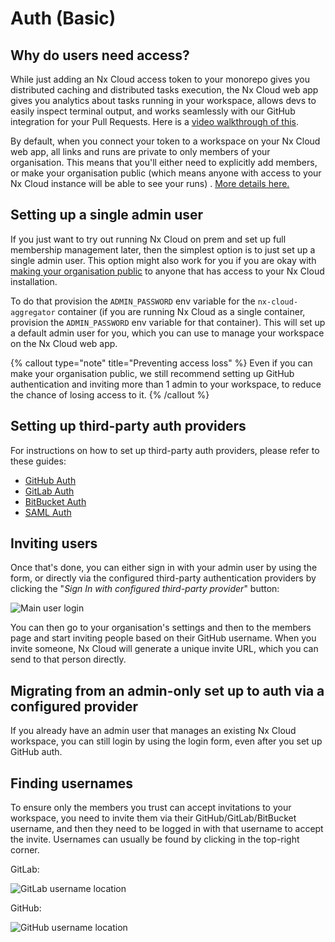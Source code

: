 # Auth (Basic)

## Why do users need access?

While just adding an Nx Cloud access token to your monorepo gives you distributed caching and distributed tasks
execution, the Nx Cloud web app gives you analytics about tasks running in your workspace, allows devs to easily inspect
terminal output, and works seamlessly with our GitHub integration for your Pull Requests. Here is
a [video walkthrough of this](https://youtu.be/GT7XIwG1i5A?t=409).

By default, when you connect your token to a workspace on your Nx Cloud web app, all links and runs are private to only
members of your organisation. This means that you'll either need to explicitly add members, or make your organisation
public (which means anyone with access to your Nx Cloud instance will be able to see your runs)
. [More details here.](/nx-cloud/account/users#managing-members)

## Setting up a single admin user

If you just want to try out running Nx Cloud on prem and set up full membership management later, then the simplest
option is to
just set up a single admin user. This option might also work for you if you are okay
with [making your organisation public](/nx-cloud/account/users#public-organizations) to anyone that has access to your
Nx Cloud installation.

To do that provision the `ADMIN_PASSWORD` env variable for the `nx-cloud-aggregator` container (if you are running Nx
Cloud as a single container, provision the `ADMIN_PASSWORD` env variable for that container). This will set up a
default admin user for you, which you can use to manage your workspace on the Nx Cloud web app.

{% callout type="note" title="Preventing access loss" %}
Even if you can make your organisation public, we still recommend setting up GitHub authentication and inviting more
than 1 admin to your workspace, to reduce the chance of losing access to it.
{% /callout %}

## Setting up third-party auth providers

For instructions on how to set up third-party auth providers, please refer to these guides:

- [GitHub Auth](/nx-cloud/recipes/on-premise/auth-github)
- [GitLab Auth](/nx-cloud/recipes/on-premise/auth-gitlab)
- [BitBucket Auth](/nx-cloud/recipes/on-premise/auth-bitbucket)
- [SAML Auth](/nx-cloud/recipes/on-premise/auth-saml)

## Inviting users

Once that's done, you can either sign in with your admin user by using the form, or
directly via the configured third-party authentication providers by clicking the "_Sign In with configured third-party provider_" button:

![Main user login](/nx-cloud/private/images/main-user-login.webp)

You can then go to your organisation's settings and then to the members page and start inviting people based on their GitHub username.
When you invite someone, Nx Cloud will generate a unique invite URL, which you can send to that person directly.

## Migrating from an admin-only set up to auth via a configured provider

If you already have an admin user that manages an existing Nx Cloud workspace, you can still login by using the login form, even after you set up
GitHub auth.

## Finding usernames

To ensure only the members you trust can accept invitations to your workspace, you need to invite them via their
GitHub/GitLab/BitBucket username, and then they need to be logged in with that username to accept the invite. Usernames
can usually be found by clicking in the top-right corner.

GitLab:

![GitLab username location](/nx-cloud/private/images/gitlab-username.png)

GitHub:

![GitHub username location](/nx-cloud/private/images/github-username.png)
